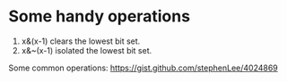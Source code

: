 # Some handy operations
1. x&(x-1) clears the lowest bit set.
2. x&~(x-1) isolated the lowest bit set.

Some common operations:
https://gist.github.com/stephenLee/4024869
